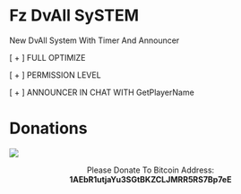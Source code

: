 # Fz DvAll SySTEM

New DvAll System With Timer And Announcer

[ + ] FULL OPTIMIZE 

[ + ] PERMISSION LEVEL

[ + ] ANNOUNCER IN CHAT WITH GetPlayerName


# Donations
<img src="https://blockchain.info/Resources/buttons/donate_64.png"/>
<p align="center">Please Donate To Bitcoin Address: <b>1AEbR1utjaYu3SGtBKZCLJMRR5RS7Bp7eE</b></p>
